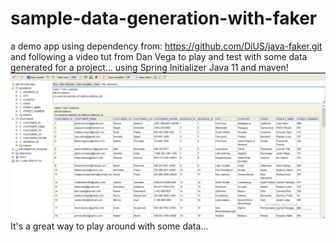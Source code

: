 # sample-data-generation-with-faker

a demo app using dependency from:
https://github.com/DiUS/java-faker.git and following a video tut from Dan Vega
to play and test with some data generated for a project...
using Spring Initializer Java 11 and maven!
![H2_Screenshot](src/main/resources/H2_Screen.png)
It's a great way to play around with some data...
